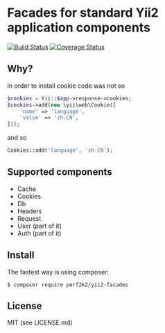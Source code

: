 # Facades for standard Yii2 application components
[![Build Status](https://travis-ci.org/perf2k2/yii2-sugar.svg?branch=master)](https://travis-ci.org/perf2k2/yii2-sugar) [![Coverage Status](https://coveralls.io/repos/github/perf2k2/yii2-sugar/badge.svg?branch=master)](https://coveralls.io/github/perf2k2/yii2-sugar?branch=master)

## Why? 
In order to install cookie code was not so

```php
$cookies = Yii::$app->response->cookies;
$cookies->add(new \yii\web\Cookie([
    'name' => 'language',
    'value' => 'zh-CN',
]));
```

and so

```php
Cookies::add('language', 'zh-CN');
```

## Supported components

* Cache
* Cookies
* Db
* Headers
* Request
* User (part of it)
* Auth (part of it)

## Install
The fastest way is using composer:

`$ composer require perf2k2/yii2-facades`

## License
MIT (see LICENSE.md)